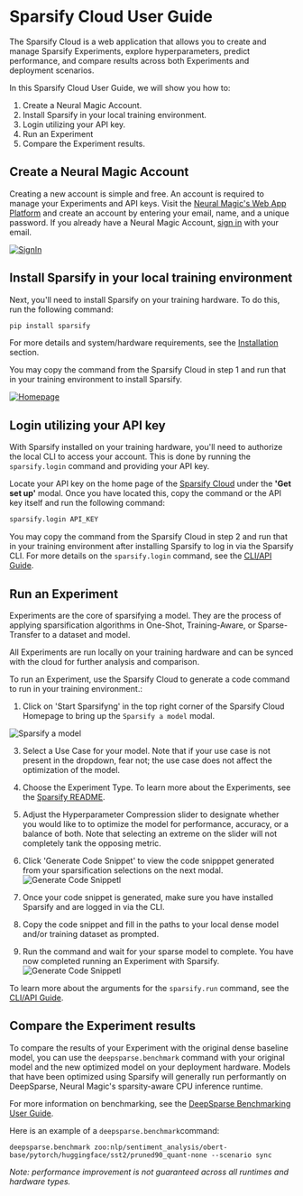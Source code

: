 <!--
Copyright (c) 2021 - present / Neuralmagic, Inc. All Rights Reserved.

Licensed under the Apache License, Version 2.0 (the "License");
you may not use this file except in compliance with the License.
You may obtain a copy of the License at

   http://www.apache.org/licenses/LICENSE-2.0

Unless required by applicable law or agreed to in writing,
software distributed under the License is distributed on an "AS IS" BASIS,
WITHOUT WARRANTIES OR CONDITIONS OF ANY KIND, either express or implied.
See the License for the specific language governing permissions and
limitations under the License.
-->

# Sparsify Cloud User Guide

The Sparsify Cloud is a web application that allows you to create and manage Sparsify Experiments, explore hyperparameters, predict performance, and compare results across both Experiments and deployment scenarios. 


In this Sparsify Cloud User Guide, we will show you how to:
1. Create a Neural Magic Account.
2. Install Sparsify in your local training environment.
3. Login utilizing your API key.
4. Run an Experiment
5. Compare the Experiment results.


## Create a Neural Magic Account

Creating a new account is simple and free.
An account is required to manage your Experiments and API keys.
Visit the [Neural Magic's Web App Platform](https://account.neuralmagic.com/signup) and create an account by entering your email, name, and a unique password. 
If you already have a Neural Magic Account, [sign in](https://account.neuralmagic.com/signin) with your email.

[![SignIn](https://drive.google.com/uc?id=1RInSrLsfm0PQLEkjJqD1HzaCWA2yDcNi)](https://drive.google.com/uc?id=1RInSrLsfm0PQLEkjJqD1HzaCWA2yDcNi)

## Install Sparsify in your local training environment

Next, you'll need to install Sparsify on your training hardware.
To do this, run the following command:

```bash
pip install sparsify
```

For more details and system/hardware requirements, see the [Installation](https://github.com/neuralmagic/sparsify/README.md#installation) section.

You may copy the command from the Sparsify Cloud in step 1 and run that in your training environment to install Sparsify. 

[![Homepage](https://drive.google.com/uc?id=10U3r7lr4fmdKLG_xzRys2avdf2g2GVIN)](https://drive.google.com/uc?id=10U3r7lr4fmdKLG_xzRys2avdf2g2GVIN)


## Login utilizing your API key

With Sparsify installed on your training hardware, you'll need to authorize the local CLI to access your account.
This is done by running the `sparsify.login` command and providing your API key.

Locate your API key on the home page of the [Sparsify Cloud](https://apps.neuralmagic.com/sparsify/) under the **'Get set up'** modal.
Once you have located this, copy the command or the API key itself and run the following command:

```bash
sparsify.login API_KEY
````

You may copy the command from the Sparsify Cloud in step 2 and run that in your training environment after installing Sparsify to log in via the Sparsify CLI. For more details on the `sparsify.login` command, see the [CLI/API Guide](https://github.com/neuralmagic/sparsify/docs/cli-api-guide.md).

## Run an Experiment
Experiments are the core of sparsifying a model.
They are the process of applying sparsification algorithms in One-Shot, Training-Aware, or Sparse-Transfer to a dataset and model.

All Experiments are run locally on your training hardware and can be synced with the cloud for further analysis and comparison.

To run an Experiment, use the Sparsify Cloud to generate a code command to run in your training environment.:

1. Click on 'Start Sparsifyng' in the top right corner of the Sparsify Cloud Homepage to bring up the ```Sparsify a model``` modal.

![Sparsify a model](https://drive.google.com/uc?id=1FyayVSqq5YtKO_dEgt5iMNSZQNsqaQFq)

3. Select a Use Case for your model. Note that if your use case is not present in the dropdown, fear not; the use case does not affect the optimization of the model.
4. Choose the Experiment Type. To learn more about the Experiments, see the [Sparsify README](https://github.com/neuralmagic/sparsify/README.md#run-an-experiment).
5. Adjust the Hyperparameter Compression slider to designate whether you would like to  to optimize the model for performance, accuracy, or a balance of both. Note that selecting an extreme on the slider will not completely tank the opposing metric.
6. Click 'Generate Code Snippet' to view the code snipppet generated from your sparsification selections on the next modal. 
![Generate Code Snippetl](https://drive.google.com/uc?id=14B193hHeYqLeSX8r6C5N1G8beBeXUkYE)

7. Once your code snippet is generated, make sure you have installed Sparsify and are logged in via the CLI. 
8. Copy the code snippet and fill in the paths to your local dense model and/or training dataset as prompted. 
9. Run the command and wait for your sparse model to complete. You have now completed running an Experiment with Sparsify. 
![Generate Code Snippetl](https://drive.google.com/uc?id=1xWrla3ps0qeS70P1bzOIYGeIPXWgHfF_)


To learn more about the arguments for the `sparsify.run` command, see the [CLI/API Guide](https://github.com/neuralmagic/sparsify/docs/cli-api-guide.md).



## Compare the Experiment results

To compare the results of your Experiment with the original dense baseline model, you can use the `deepsparse.benchmark` command with your original model and the new optimized model on your deployment hardware. Models that have been optimized using Sparsify will generally run performantly on DeepSparse, Neural Magic's sparsity-aware CPU inference runtime. 


For more information on benchmarking, see the [DeepSparse Benchmarking User Guide](https://github.com/neuralmagic/deepsparse/blob/main/docs/user-guide/deepsparse-benchmarking.md).

Here is an example of a `deepsparse.benchmark`command: 

```
deepsparse.benchmark zoo:nlp/sentiment_analysis/obert-base/pytorch/huggingface/sst2/pruned90_quant-none --scenario sync

```

*Note: performance improvement is not guaranteed across all runtimes and hardware types.*

